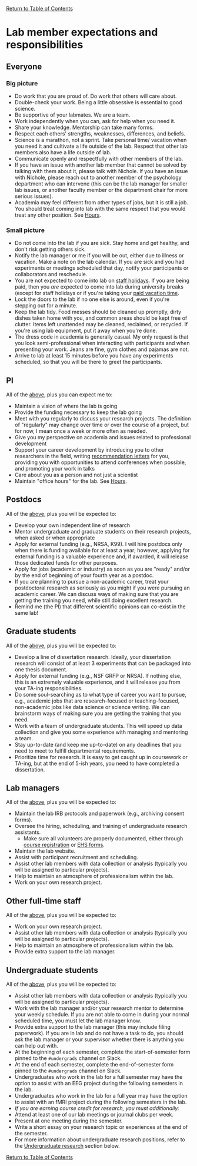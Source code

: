 [Return to Table of Contents](readme.md#table-of-contents)

# Lab member expectations and responsibilities
## Everyone
### Big picture
- Do work that you are proud of. Do work that others will care about.
- Double-check your work. Being a little obsessive is essential to good science.
- Be supportive of your labmates. We are a team.
- Work independently when you can, ask for help when you need it.
- Share your knowledge. Mentorship can take many forms.
- Respect each others' strengths, weaknesses, differences, and beliefs.
- Science is a marathon, not a sprint. Take personal time/ vacation when you need it and cultivate a life outside of the lab. Respect that other lab members also have a life outside of lab.
- Communicate openly and respectfully with other members of the lab.
- If you have an issue with another lab member that cannot be solved by talking with them about it, please talk with Nichole. If you have an issue with Nichole, please reach out to another member of the psychology department who can intervene (this can be the lab manager for smaller lab issues, or another faculty member or the department chair for more serious issues).
- Academia may feel different from other types of jobs, but it is still a job. You should treat coming into lab with the same respect that you would treat any other position. See [Hours](#hours).

### Small picture
- Do not come into the lab if you are sick. Stay home and get healthy, and don't risk getting others sick.
- Notify the lab manager or me if you will be out, either due to illness or vacation. Make a note on the lab calendar. If you are sick and you had experiments or meetings scheduled that day, notify your participants or collaborators and reschedule.
- You are not expected to come into lab on [staff holidays](). If you are being paid, then you *are* expected to come into lab during university breaks (except for staff holidays or if you're taking your [paid vacation time]().
- Lock the doors to the lab if no one else is around, even if you're stepping out for a minute.
- Keep the lab tidy. Food messes should be cleaned up promptly, dirty dishes taken home with you, and common areas should be kept free of clutter. Items left unattended may be cleaned, reclaimed, or recycled. If you're using lab equipment, put it away when you're done.
- The dress code in academia is generally casual. My only request is that you look semi-professional when interacting with participants and when presenting your work. Jeans are fine, gym clothes and pajamas are not.
- Arrive to lab at least 15 minutes before you have any experiments scheduled, so that you will be there to greet the participants.

## PI
All of the [above](#everyone), plus you can expect me to:
- Maintain a vision of where the lab is going
- Provide the funding necessary to keep the lab going
- Meet with you regularly to discuss your research projects. The definition of "regularly" may change over time or over the course of a project, but for now, I mean once a week or more often as needed.
- Give you my perspective on academia and issues related to professional development
- Support your career development by introducing you to other researchers in the field, writing [recommendation letters](#recommendation-letters) for you, providing you with opportunities to attend conferences when possible, and promoting your work in talks
- Care about you as a person and not just a scientist
- Maintain "office hours" for the lab. See [Hours](#hours).

## Postdocs
All of the [above](#everyone), plus you will be expected to:
- Develop your own independent line of research
- Mentor undergraduate and graduate students on their research projects, when asked or when appropriate
- Apply for external funding (e.g., NRSA, K99). I will hire postdocs only when there is funding available for at least a year; however, applying for external funding is a valuable experience and, if awarded, it will release those dedicated funds for other purposes.
- Apply for jobs (academic or industry) as soon as you are "ready" and/or by the end of beginning of your fourth year as a postdoc.
- If you are planning to pursue a non-academic career, treat your postdoctoral research as seriously as you might if you were pursuing an academic career. We can discuss ways of making sure that you are getting the training you need, while still doing excellent research.
- Remind me (the PI) that different scientific opinions can co-exist in the same lab!

## Graduate students
All of the [above](#everyone), plus you will be expected to:
- Develop a line of dissertation research. Ideally, your dissertation research will consist of at least 3 experiments that can be packaged into one thesis document.
- Apply for external funding (e.g., NSF GRFP or NRSA). If nothing else, this is an extremely valuable experience, and it will release you from your TA-ing responsibilities.
- Do some soul-searching as to what type of career you want to pursue, e.g., academic jobs that are research-focused or teaching-focused, non-academic jobs like data science or science writing. We can brainstorm ways of making sure you are getting the training that you need.
- Work with a team of undergraduate students. This will speed up data collection and give you some experience with managing and mentoring a team.
- Stay up-to-date (and keep me up-to-date) on any deadlines that you need to meet to fulfill departmental requirements.
- Prioritize time for research. It is easy to get caught up in coursework or TA-ing, but at the end of 5-ish years, you need to have completed a dissertation.

## Lab managers
All of the [above](#everyone), plus you will be expected to:
- Maintain the lab IRB protocols and paperwork (e.g., archiving consent forms).
- Oversee the hiring, scheduling, and training of undergraduate research assistants.
    - Make sure all volunteers are properly documented, either through [course registration](sourcedocs/PSY4912.pdf) or [EHS forms](http://www.ehs.ucf.edu/volunteers).
- Maintain the lab website.
- Assist with participant recruitment and scheduling.
- Assist other lab members with data collection or analysis (typically you will be assigned to particular projects).
- Help to maintain an atmosphere of professionalism within the lab.
- Work on your own research project.

## Other full-time staff
All of the [above](#everyone), plus you will be expected to:
- Work on your own research project.
- Assist other lab members with data collection or analysis (typically you will be assigned to particular projects).
- Help to maintain an atmosphere of professionalism within the lab.
- Provide extra support to the lab manager.

## Undergraduate students
All of the [above](#everyone), plus you will be expected to:
- Assist other lab members with data collection or analysis (typically you will be assigned to particular projects).
- Work with the lab manager and/or your research mentor to determine your weekly schedule. If you are not able to come in during your normal scheduled time, you must let the lab manager know.
- Provide extra support to the lab manager (this may include filing paperwork). If you are in lab and do not have a task to do, you should ask the lab manager or your supervisor whether there is anything you can help out with.
- At the beginning of each semester, complete the start-of-semester form pinned to the `#undergrads` channel on Slack.
- At the end of each semester, complete the end-of-semester form pinned to the `#undergrads` channel on Slack.
- Undergraduates who work in the lab for a full semester may have the option to assist with an EEG project during the following semesters in the lab.
- Undergraduates who work in the lab for a full year may have the option to assist with an fMRI project during the following semesters in the lab.
- *If you are earning course credit for research, you must additionally:*
 - Attend at least one of our lab meetings or journal clubs per week.
 - Present at one meeting during the semester.
 - Write a short essay on your research topic or experiences at the end of the semester.
- For more information about undergraduate research positions, refer to the [Undergraduate research](#undergraduate-research) section below.

[Return to Table of Contents](readme.md#table-of-contents)
